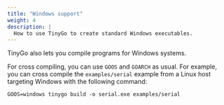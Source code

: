 ```yaml
---
title: "Windows support"
weight: 4
description: |
  How to use TinyGo to create standard Windows executables.
---
```


TinyGo also lets you compile programs for Windows systems.

For cross compiling, you can use `GOOS` and `GOARCH` as usual. For example, you can cross compile the `examples/serial` example from a Linux host targeting Windows with the following command:

    GOOS=windows tinygo build -o serial.exe examples/serial
